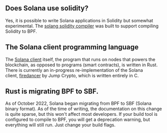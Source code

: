 Does Solana use solidity?
-------------------------

Yes, it is possible to write Solana applications in Solidity but somewhat experimental. The [solang solidity compiler](https://solang.readthedocs.io/en/latest/) was built to support compiling Solidity to BPF.


The Solana client programming language
--------------------------------------

The [Solana client](https://github.com/solana-labs/solana) itself, the program that runs on nodes that powers the blockchain, as opposed to programs (smart contracts), is written in Rust. There is currently an in-progress re-implementation of the Solana client, [firedancer](https://jumpcrypto.com/firedancer/) by Jump Crypto, which is written entirely in C.


Rust is migrating BPF to SBF.
-----------------------------

As of October 2022, Solana began migrating from BPF to SBF (Solana binary format). As of the time of writing, the documentation on this change is quite sparse, but this won't affect most developers. If your build tool is configured to compile to BPF, you will get a deprecation warning, but everything will still run. Just change your build flags.